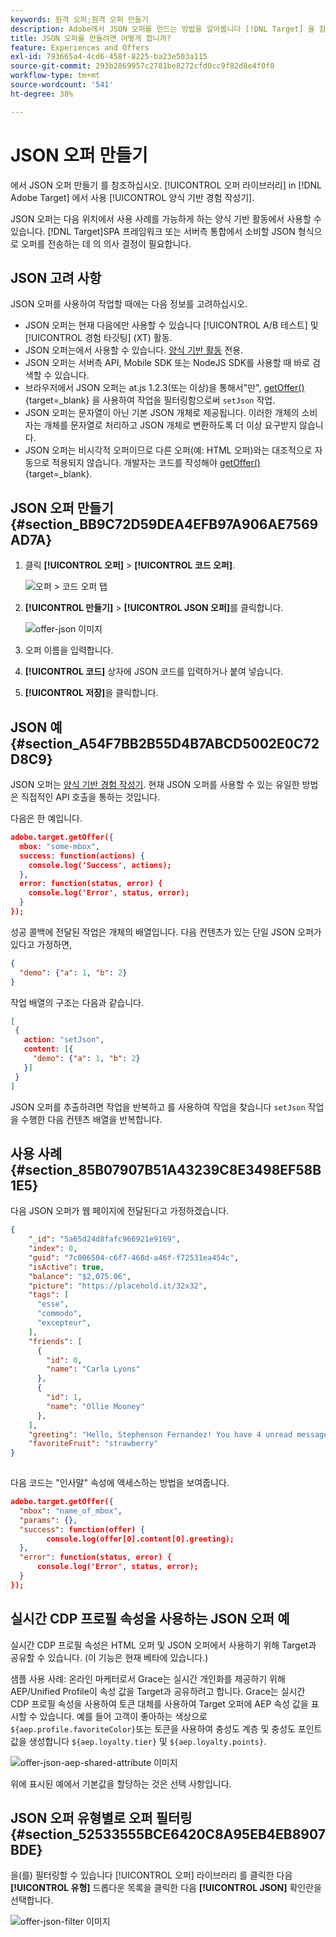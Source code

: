 ```yaml
---
keywords: 원격 오퍼;원격 오퍼 만들기
description: Adobe에서 JSON 오퍼를 만드는 방법을 알아봅니다 [!DNL Target] 을 참조하십시오. JSON 오퍼는 SPA 프레임워크 또는 서버측 통합에 유용합니다.
title: JSON 오퍼를 만들려면 어떻게 합니까?
feature: Experiences and Offers
exl-id: 793665a4-4cd6-458f-8225-ba23e503a115
source-git-commit: 293b2869957c2781be8272cfd0cc9f82d8e4f0f0
workflow-type: tm+mt
source-wordcount: '541'
ht-degree: 38%

---
```


# JSON 오퍼 만들기

에서 JSON 오퍼 만들기 를 참조하십시오. [!UICONTROL 오퍼 라이브러리] in [!DNL Adobe Target] 에서 사용 [!UICONTROL 양식 기반 경험 작성기].

JSON 오퍼는 다음 위치에서 사용 사례를 가능하게 하는 양식 기반 활동에서 사용할 수 있습니다. [!DNL Target]SPA 프레임워크 또는 서버측 통합에서 소비할 JSON 형식으로 오퍼를 전송하는 데 의 의사 결정이 필요합니다.

## JSON 고려 사항

JSON 오퍼를 사용하여 작업할 때에는 다음 정보를 고려하십시오.

* JSON 오퍼는 현재 다음에만 사용할 수 있습니다 [!UICONTROL A/B 테스트] 및 [!UICONTROL 경험 타깃팅] (XT) 활동.
* JSON 오퍼는에서 사용할 수 있습니다. [양식 기반 활동](/help/main/c-experiences/form-experience-composer.md) 전용.
* JSON 오퍼는 서버측 API, Mobile SDK 또는 NodeJS SDK를 사용할 때 바로 검색할 수 있습니다.
* 브라우저에서 JSON 오퍼는 at.js 1.2.3(또는 이상)을 통해서&quot;만&quot;,  [getOffer()](https://developer.adobe.com/target/implement/client-side/atjs/atjs-functions/adobe-target-getoffer/){target=_blank} 을 사용하여 작업을 필터링함으로써 `setJson` 작업.
* JSON 오퍼는 문자열이 아닌 기본 JSON 개체로 제공됩니다. 이러한 개체의 소비자는 개체를 문자열로 처리하고 JSON 개체로 변환하도록 더 이상 요구받지 않습니다.
* JSON 오퍼는 비시각적 오퍼이므로 다른 오퍼(예: HTML 오퍼)와는 대조적으로 자동으로 적용되지 않습니다. 개발자는 코드를 작성해야 [getOffer()](https://developer.adobe.com/target/implement/client-side/atjs/atjs-functions/adobe-target-getoffer/){target=_blank}.

## JSON 오퍼 만들기 {#section_BB9C72D59DEA4EFB97A906AE7569AD7A}

1. 클릭 **[!UICONTROL 오퍼]** > **[!UICONTROL 코드 오퍼]**.

   ![오퍼 > 코드 오퍼 탭](/help/main/c-experiences/c-manage-content/assets/code-offers-tab.png)

1. **[!UICONTROL 만들기]** > **[!UICONTROL JSON 오퍼]**&#x200B;를 클릭합니다.

   ![offer-json 이미지](assets/offer-json.png)

1. 오퍼 이름을 입력합니다.
1. **[!UICONTROL 코드]** 상자에 JSON 코드를 입력하거나 붙여 넣습니다.
1. **[!UICONTROL 저장]**&#x200B;을 클릭합니다.

## JSON 예 {#section_A54F7BB2B55D4B7ABCD5002E0C72D8C9}

JSON 오퍼는 [양식 기반 경험 작성기](/help/main/c-experiences/form-experience-composer.md). 현재 JSON 오퍼를 사용할 수 있는 유일한 방법은 직접적인 API 호출을 통하는 것입니다.

다음은 한 예입니다.

```json
adobe.target.getOffer({ 
  mbox: "some-mbox", 
  success: function(actions) { 
    console.log('Success', actions); 
  }, 
  error: function(status, error) { 
    console.log('Error', status, error); 
  } 
});
```

성공 콜백에 전달된 작업은 개체의 배열입니다. 다음 컨텐츠가 있는 단일 JSON 오퍼가 있다고 가정하면,

```json
{ 
  "demo": {"a": 1, "b": 2} 
}
```

작업 배열의 구조는 다음과 같습니다.

```json
[ 
 { 
   action: "setJson", 
   content: [{ 
     "demo": {"a": 1, "b": 2} 
   }] 
 }  
]
```

JSON 오퍼를 추출하려면 작업을 반복하고 를 사용하여 작업을 찾습니다 `setJson` 작업을 수행한 다음 컨텐츠 배열을 반복합니다.

## 사용 사례 {#section_85B07907B51A43239C8E3498EF58B1E5}

다음 JSON 오퍼가 웹 페이지에 전달된다고 가정하겠습니다.

```json
{ 
    "_id": "5a65d24d8fafc966921e9169", 
    "index": 0, 
    "guid": "7c006504-c6f7-468d-a46f-f72531ea454c", 
    "isActive": true, 
    "balance": "$2,075.06", 
    "picture": "https://placehold.it/32x32", 
    "tags": [ 
      "esse", 
      "commodo", 
      "excepteur", 
    ], 
    "friends": [ 
      { 
        "id": 0, 
        "name": "Carla Lyons" 
      }, 
      { 
        "id": 1, 
        "name": "Ollie Mooney" 
      }, 
    ], 
    "greeting": "Hello, Stephenson Fernandez! You have 4 unread messages.", 
    "favoriteFruit": "strawberry" 
} 
  
```

다음 코드는 &quot;인사말&quot; 속성에 액세스하는 방법을 보여줍니다.

```json
adobe.target.getOffer({   
  "mbox": "name_of_mbox", 
  "params": {}, 
  "success": function(offer) {           
        console.log(offer[0].content[0].greeting); 
  },   
  "error": function(status, error) {           
      console.log('Error', status, error); 
  } 
});
```

## 실시간 CDP 프로필 속성을 사용하는 JSON 오퍼 예

실시간 CDP 프로필 속성은 HTML 오퍼 및 JSON 오퍼에서 사용하기 위해 Target과 공유할 수 있습니다. (이 기능은 현재 베타에 있습니다.)

샘플 사용 사례: 온라인 마케터로서 Grace는 실시간 개인화를 제공하기 위해 AEP/Unified Profile이 속성 값을 Target과 공유하려고 합니다. Grace는 실시간 CDP 프로필 속성을 사용하여 토큰 대체를 사용하여 Target 오퍼에 AEP 속성 값을 표시할 수 있습니다. 예를 들어 고객이 좋아하는 색상으로 `${aep.profile.favoriteColor}`또는 토큰을 사용하여 충성도 계층 및 충성도 포인트 값을 생성합니다 `${aep.loyalty.tier}` 및 `${aep.loyalty.points}`.

![offer-json-aep-shared-attribute 이미지](assets/offer-json-aep-shared-attribute.png)

위에 표시된 예에서 기본값을 할당하는 것은 선택 사항입니다.

## JSON 오퍼 유형별로 오퍼 필터링 {#section_52533555BCE6420C8A95EB4EB8907BDE}

을(를) 필터링할 수 있습니다 [!UICONTROL 오퍼] 라이브러리 를 클릭한 다음 **[!UICONTROL 유형]** 드롭다운 목록을 클릭한 다음 **[!UICONTROL JSON]** 확인란을 선택합니다.

![offer-json-filter 이미지](assets/offer-json-filter.png)
